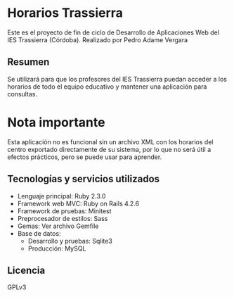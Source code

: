 # Horarios Trassierra

Este es el proyecto de fin de ciclo de Desarrollo de Aplicaciones Web
del IES Trassierra (Córdoba).
Realizado por Pedro Adame Vergara

## Resumen
Se utilizará para que los profesores del IES Trassierra puedan
acceder a los horarios de todo el equipo educativo y mantener
una aplicación para consultas.

# Nota importante
Esta aplicación no es funcional sin un archivo XML con los horarios del centro exportado directamente de su sistema, por lo que no será útil a efectos prácticos, pero se puede usar para aprender.

## Tecnologías y servicios utilizados
* Lenguaje principal: Ruby 2.3.0
* Framework web MVC: Ruby on Rails 4.2.6
* Framework de pruebas: Minitest
* Preprocesador de estilos: Sass
* Gemas: Ver archivo Gemfile
* Base de datos:
    * Desarrollo y pruebas: Sqlite3
    * Producción: MySQL


## Licencia
GPLv3
